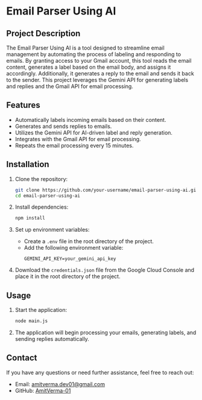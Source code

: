 # Email Parser Using AI

## Project Description

The Email Parser Using AI is a tool designed to streamline email management by automating the process of labeling and responding to emails. By granting access to your Gmail account, this tool reads the email content, generates a label based on the email body, and assigns it accordingly. Additionally, it generates a reply to the email and sends it back to the sender. This project leverages the Gemini API for generating labels and replies and the Gmail API for email processing.

## Features

- Automatically labels incoming emails based on their content.
- Generates and sends replies to emails.
- Utilizes the Gemini API for AI-driven label and reply generation.
- Integrates with the Gmail API for email processing.
- Repeats the email processing every 15 minutes.


## Installation

1. Clone the repository:
    ```bash
    git clone https://github.com/your-username/email-parser-using-ai.git
    cd email-parser-using-ai
    ```

2. Install dependencies:
    ```bash
    npm install
    ```

3. Set up environment variables:
    - Create a `.env` file in the root directory of the project.
    - Add the following environment variable:
        ```
        GEMINI_API_KEY=your_gemini_api_key
        ```

4. Download the `credentials.json` file from the Google Cloud Console and place it in the root directory of the project.

## Usage

1. Start the application:
    ```bash
    node main.js
    ```

2. The application will begin processing your emails, generating labels, and sending replies automatically.
## Contact

If you have any questions or need further assistance, feel free to reach out:

- Email: amitverma.dev01@gmail.com
- GitHub: [AmitVerma-01](https://github.com/AmitVerma-01)
